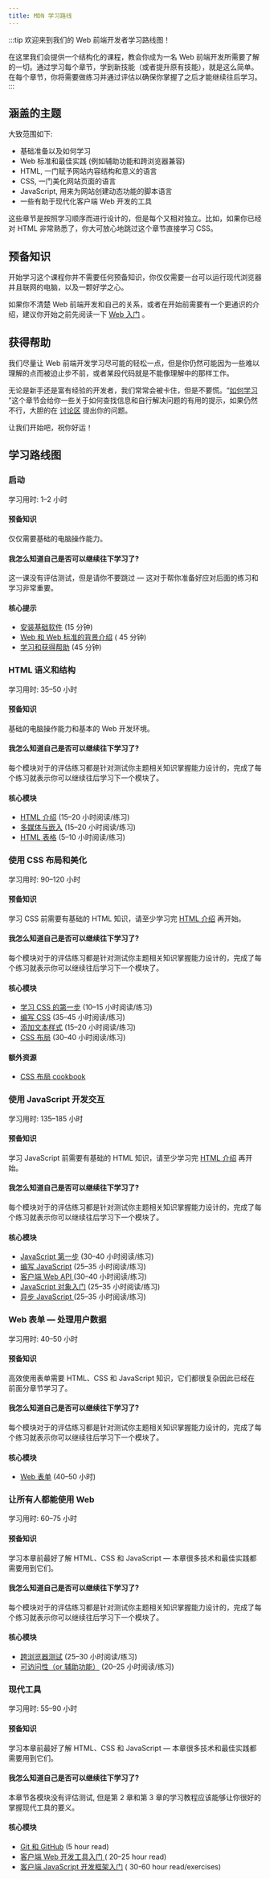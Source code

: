 ```yaml
---
title: MDN 学习路线
---
```


:::tip
欢迎来到我们的 Web 前端开发者学习路线图！

在这里我们会提供一个结构化的课程，教会你成为一名 Web 前端开发所需要了解的一切。通过学习每个章节，学到新技能（或者提升原有技能），就是这么简单。在每个章节，你将需要做练习并通过评估以确保你掌握了之后才能继续往后学习。
:::

<!--truncate-->

## 涵盖的主题

大致范围如下:

- 基础准备以及如何学习
- Web 标准和最佳实践 (例如辅助功能和跨浏览器兼容)
- HTML, 一门赋予网站内容结构和意义的语言
- CSS, 一门美化网站页面的语言
- JavaScript, 用来为网站创建动态功能的脚本语言
- 一些有助于现代化客户端 Web 开发的工具

这些章节是按照学习顺序而进行设计的，但是每个又相对独立。比如，如果你已经对 HTML 非常熟悉了，你大可放心地跳过这个章节直接学习 CSS。

## 预备知识

开始学习这个课程你并不需要任何预备知识，你仅仅需要一台可以运行现代浏览器并且联网的电脑，以及一颗好学之心。

如果你不清楚 Web
前端开发和自己的关系，或者在开始前需要有一个更通识的介绍，建议你开始之前先阅读一下 [Web 入门](https://developer.mozilla.org//docs/Learn/Getting_started_with_the_web)
。

## 获得帮助

我们尽量让 Web 前端开发学习尽可能的轻松一点，但是你仍然可能因为一些难以理解的点而被迫止步不前，或者某段代码就是不能像理解中的那样工作。

无论是新手还是富有经验的开发者，我们常常会被卡住，但是不要慌。“[如何学习](https://developer.mozilla.org//docs/learn/Learning_and_getting_help)
”这个章节会给你一些关于如何查找信息和自行解决问题的有用的提示，如果仍然不行，大胆的在 [讨论区](https://discourse.mozilla.org/c/mdn/learn/) 提出你的问题。

让我们开始吧，祝你好运！

## 学习路线图

### 启动

学习用时: 1–2 小时

#### 预备知识

仅仅需要基础的电脑操作能力。

#### 我怎么知道自己是否可以继续往下学习了?

这一课没有评估测试，但是请你不要跳过 — 这对于帮你准备好应对后面的练习和学习非常重要。

#### 核心提示

- [安装基础软件](https://developer.mozilla.org//docs/Learn/Getting_started_with_the_web/Installing_basic_software) (15 分钟)
- [Web 和 Web 标准的背景介绍](https://developer.mozilla.org/zh-CN/docs/Learn/Getting_started_with_the_web/The_web_and_web_standards) (
  45 分钟)
- [学习和获得帮助](https://developer.mozilla.org/zh-CN/docs/Learn/Learning_and_getting_help) (45 分钟)

### HTML 语义和结构

学习用时: 35–50 小时

#### 预备知识

基础的电脑操作能力和基本的 Web 开发环境。

#### 我怎么知道自己是否可以继续往下学习了?

每个模块对于的评估练习都是针对测试你主题相关知识掌握能力设计的，完成了每个练习就表示你可以继续往后学习下一个模块了。

#### 核心模块

- [HTML 介绍](https://developer.mozilla.org/zh-CN/docs/Learn/HTML/Introduction_to_HTML) (15–20 小时阅读/练习)
- [多媒体与嵌入](https://developer.mozilla.org//docs/Learn/HTML/Multimedia_and_embedding) (15–20 小时阅读/练习)
- [HTML 表格](https://developer.mozilla.org//docs/Learn/HTML/Tables) (5–10 小时阅读/练习)

### 使用 CSS 布局和美化

学习用时: 90–120 小时

#### 预备知识

学习 CSS 前需要有基础的 HTML 知识，请至少学习完 [HTML 介绍](https://developer.mozilla.org/zh-CN/docs/Learn/HTML/Introduction_to_HTML) 再开始。

#### 我怎么知道自己是否可以继续往下学习了?

每个模块对于的评估练习都是针对测试你主题相关知识掌握能力设计的，完成了每个练习就表示你可以继续往后学习下一个模块了。

#### 核心模块

- [学习 CSS 的第一步](https://developer.mozilla.org//docs/Learn/CSS/First_steps) (10–15 小时阅读/练习)
- [编写 CSS](https://developer.mozilla.org//docs/Learn/CSS/Building_blocks) (35–45 小时阅读/练习)
- [添加文本样式](https://developer.mozilla.org//docs/Learn/CSS/Styling_text) (15–20 小时阅读/练习)
- [CSS 布局](https://developer.mozilla.org//docs/Learn/CSS/CSS_layout) (30–40 小时阅读/练习)

#### 额外资源

- [CSS 布局 cookbook](https://developer.mozilla.org/zh-CN/docs/Web/CSS/Layout_cookbook)

### 使用 JavaScript 开发交互

学习用时: 135–185 小时

#### 预备知识

学习 JavaScript 前需要有基础的 HTML 知识，请至少学习完 [HTML 介绍](https://developer.mozilla.org/zh-CN/docs/Learn/HTML/Introduction_to_HTML)
再开始。

#### 我怎么知道自己是否可以继续往下学习了?

每个模块对于的评估练习都是针对测试你主题相关知识掌握能力设计的，完成了每个练习就表示你可以继续往后学习下一个模块了。

#### 核心模块

- [JavaScript 第一步](https://developer.mozilla.org//docs/Learn/JavaScript/First_steps) (30–40 小时阅读/练习)
- [编写 JavaScript](https://developer.mozilla.org//docs/learn/JavaScript/Building_blocks) (25–35 小时阅读/练习)
- [客户端 Web API ](https://developer.mozilla.org//docs/Learn/JavaScript/Client-side_web_APIs)(30–40 小时阅读/练习)
- [JavaScript 对象入门](https://developer.mozilla.org//docs/Learn/JavaScript/Objects) (25–35 小时阅读/练习)
- [异步 JavaScript ](https://developer.mozilla.org//docs/Learn/JavaScript/Asynchronous)(25–35 小时阅读/练习)

### Web 表单 — 处理用户数据

学习用时: 40–50 小时

#### 预备知识

高效使用表单需要 HTML、CSS 和 JavaScript 知识，它们都很复杂因此已经在前面分章节学习了。

#### 我怎么知道自己是否可以继续往下学习了?

每个模块对于的评估练习都是针对测试你主题相关知识掌握能力设计的，完成了每个练习就表示你可以继续往后学习下一个模块了。

#### 核心模块

- [Web 表单](https://developer.mozilla.org//docs/Learn/Forms) (40–50 小时)

### 让所有人都能使用 Web

学习用时: 60–75 小时

#### 预备知识

学习本章前最好了解 HTML、CSS 和 JavaScript — 本章很多技术和最佳实践都需要用到它们。

#### 我怎么知道自己是否可以继续往下学习了?

每个模块对于的评估练习都是针对测试你主题相关知识掌握能力设计的，完成了每个练习就表示你可以继续往后学习下一个模块了。

#### 核心模块

- [跨浏览器测试](https://developer.mozilla.org//docs/Learn/Tools_and_testing/Cross_browser_testing) (25–30 小时阅读/练习)
- [可访问性（or 辅助功能）](https://developer.mozilla.org//docs/learn/Accessibility) (20–25 小时阅读/练习)

### 现代工具

学习用时: 55–90 小时

#### 预备知识

学习本章前最好了解 HTML、CSS 和 JavaScript — 本章很多技术和最佳实践都需要用到它们。

#### 我怎么知道自己是否可以继续往下学习了?

本章节各模块没有评估测试, 但是第 2 章和第 3 章的学习教程应该能够让你很好的掌握现代工具的要义。

#### 核心模块

- [Git 和 GitHub](https://developer.mozilla.org//docs/Learn/Tools_and_testing/GitHub) (5 hour read)
- [客户端 Web 开发工具入门 ](https://developer.mozilla.org/zh-CN/docs/Learn/Tools_and_testing/Understanding_client-side_tools)(
  20–25 hour read)
- [客户端 JavaScript 开发框架入门](https://developer.mozilla.org//docs/Learn/Tools_and_testing/Client-side_JavaScript_frameworks) (
  30-60 hour read/exercises)
